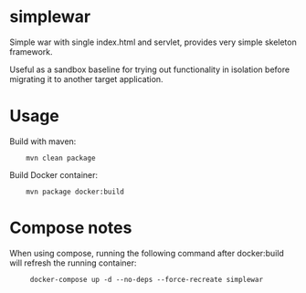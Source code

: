 # simplewar

Simple war with single index.html and servlet, provides very simple skeleton framework.

Useful as a sandbox baseline for trying out functionality in isolation before migrating it
to another target application.

# Usage

Build with maven:

        mvn clean package
        
Build Docker container:

        mvn package docker:build
        
# Compose notes

When using compose, running the following command after docker:build will refresh the running container:

         docker-compose up -d --no-deps --force-recreate simplewar
